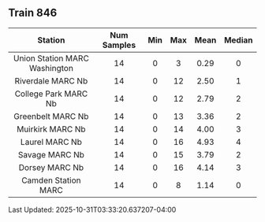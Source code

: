 ## Train 846

| Station | Num Samples | Min | Max | Mean | Median |
| :-----: | :---------: | :-: | :-: | :--: | :----: |
| Union Station MARC Washington | 14 | 0 | 3 | 0.29 | 0 |
| Riverdale MARC Nb | 14 | 0 | 12 | 2.50 | 1 |
| College Park MARC Nb | 14 | 0 | 12 | 2.79 | 2 |
| Greenbelt MARC Nb | 14 | 0 | 13 | 3.36 | 2 |
| Muirkirk MARC Nb | 14 | 0 | 14 | 4.00 | 3 |
| Laurel MARC Nb | 14 | 0 | 16 | 4.93 | 4 |
| Savage MARC Nb | 14 | 0 | 15 | 3.79 | 2 |
| Dorsey MARC Nb | 14 | 0 | 16 | 4.14 | 3 |
| Camden Station MARC | 14 | 0 | 8 | 1.14 | 0 |


Last Updated: 2025-10-31T03:33:20.637207-04:00